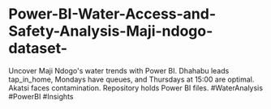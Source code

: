 # Power-BI-Water-Access-and-Safety-Analysis-Maji-ndogo-dataset-
Uncover Maji Ndogo's water trends with Power BI. Dhahabu leads tap_in_home, Mondays have queues, and Thursdays at 15:00 are optimal. Akatsi faces contamination. Repository holds Power BI files. #WaterAnalysis #PowerBI #Insights
